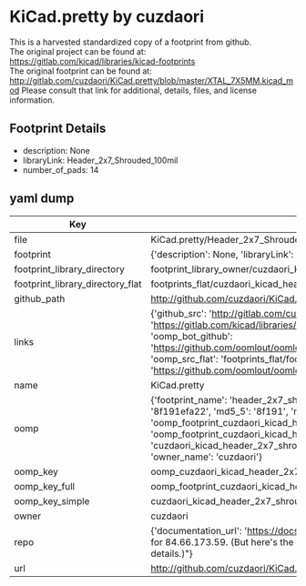 # KiCad.pretty by cuzdaori  
This is a harvested standardized copy of a footprint from github.  
The original project can be found at:  
https://gitlab.com/kicad/libraries/kicad-footprints  
The original footprint can be found at:
http://gitlab.com/cuzdaori/KiCad.pretty/blob/master/XTAL_7X5MM.kicad_mod
Please consult that link for additional, details, files, and license information.  
## Footprint Details
* description: None  
* libraryLink: Header_2x7_Shrouded_100mil  
* number_of_pads: 14  
## yaml dump  
| Key | Value |  
| --- | --- |  
| file | KiCad.pretty/Header_2x7_Shrouded_100mil.kicad_mod |  
| footprint | {'description': None, 'libraryLink': 'Header_2x7_Shrouded_100mil', 'number_of_pads': 14} |  
| footprint_library_directory | footprint_library_owner/cuzdaori_KiCad.pretty |  
| footprint_library_directory_flat | footprints_flat/cuzdaori_kicad_header_2x7_shrouded_100mil/working |  
| github_path | http://github.com/cuzdaori/KiCad.pretty/blob/master/Header_2x7_Shrouded_100mil.kicad_mod |  
| links | {'github_src': 'http://gitlab.com/cuzdaori/KiCad.pretty/blob/master/XTAL_7X5MM.kicad_mod', 'github_src_repo': 'https://gitlab.com/kicad/libraries/kicad-footprints', 'oomp_bot': 'footprints/cuzdaori_kicad_header_2x7_shrouded_100mil/working', 'oomp_bot_github': 'https://github.com/oomlout/oomlout_oomp_footprint_bot/tree/main/footprints/cuzdaori_kicad_header_2x7_shrouded_100mil/working', 'oomp_src_flat': 'footprints_flat/footprints_flat/cuzdaori_kicad_header_2x7_shrouded_100mil/working', 'oomp_src_flat_github': 'https://github.com/oomlout/oomlout_oomp_footprint_src/tree/main/footprints_flat/cuzdaori_kicad_header_2x7_shrouded_100mil/working'} |  
| name | KiCad.pretty |  
| oomp | {'footprint_name': 'header_2x7_shrouded_100mil', 'library_name': 'kicad', 'md5': '8f191efa22e4d64c745de0f50f7f5be4', 'md5_10': '8f191efa22', 'md5_5': '8f191', 'md5_6': '8f191e', 'oomp_key': 'oomp_cuzdaori_kicad_header_2x7_shrouded_100mil', 'oomp_key_extra': 'oomp_footprint_cuzdaori_kicad_header_2x7_shrouded_100mil', 'oomp_key_full': 'oomp_footprint_cuzdaori_kicad_header_2x7_shrouded_100mil_8f191e', 'oomp_key_simple': 'cuzdaori_kicad_header_2x7_shrouded_100mil', 'original_filename': 'KiCad.pretty/Header_2x7_Shrouded_100mil.kicad_mod', 'owner_name': 'cuzdaori'} |  
| oomp_key | oomp_cuzdaori_kicad_header_2x7_shrouded_100mil |  
| oomp_key_full | oomp_footprint_cuzdaori_kicad_header_2x7_shrouded_100mil |  
| oomp_key_simple | cuzdaori_kicad_header_2x7_shrouded_100mil |  
| owner | cuzdaori |  
| repo | {'documentation_url': 'https://docs.github.com/rest/overview/resources-in-the-rest-api#rate-limiting', 'message': "API rate limit exceeded for 84.66.173.59. (But here's the good news: Authenticated requests get a higher rate limit. Check out the documentation for more details.)"} |  
| url | http://github.com/cuzdaori/KiCad.pretty |  

